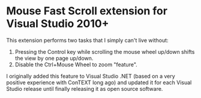 # Mouse Fast Scroll extension for Visual Studio 2010+

This extension performs two tasks that I simply can't live without:

1. Pressing the Control key while scrolling the mouse wheel up/down shifts the view by one page up/down.
2. Disable the Ctrl+Mouse Wheel to zoom "feature".

I originally added this feature to Visual Studio .NET (based on a very positive experience with ConTEXT long ago) and updated it for each Visual Studio release until finally releasing it as open source software.
